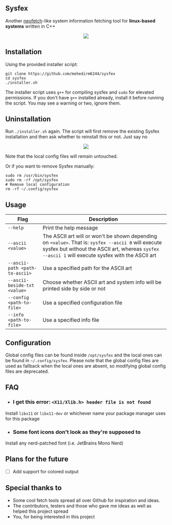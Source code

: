 ## Sysfex
Another [neofetch](https://github.com/dylanaraps/neofetch)-like system information fetching tool for <b>linux-based systems</b> written in C++
<p align="center"><img src="https://github.com/mebesus/sysfex/blob/main/res/sysf_1.png"></p>

## Installation
Using the provided installer script:
```
git clone https://github.com/mehedirm6244/sysfex
cd sysfex
./installer.sh
```
The installer script uses ``g++`` for compiling sysfex and ``sudo`` for elevated permissions. If you don't have ``g++`` installed already, install it before running the script. You may see a warning or two, ignore them.

## Uninstallation
Run ``./installer.sh`` again. The script will first remove the existing Sysfex installation and then ask whether to reinstall this or not. Just say no
<p align="center"><img src="https://user-images.githubusercontent.com/86041547/151667328-ad0c0e4a-b468-4076-b91b-04aae9c2c9bd.png"></p>
Note that the local config files will remain untouched.

Or if you want to remove Sysfex manually:
```
sudo rm /usr/bin/sysfex
sudo rm -rf /opt/sysfex
# Remove local configuration
rm -rf ~/.config/sysfex
```

## Usage
| Flag | Description |
| -----|-------------|
| ``--help`` | Print the help message
| ``--ascii <value>`` | The ASCII art will or won't be shown depending on `<value>`. That is: `sysfex --ascii 0` will execute sysfex but without the ASCII art, whereas `sysfex --ascii 1` will execute sysfex with the ASCII art |
| ``--ascii-path <path-to-ascii>`` | Use a specified path for the ASCII art  |
| ``--ascii-beside-txt <value>`` | Choose whether ASCII art and system info will be printed side by side or not |
| ``--config <path-to-file>`` | Use a specified configuration file |
| ``--info <path-to-file>`` | Use a specified info file |

## Configuration
Global config files can be found inside ``/opt/sysfex`` and the local ones can be found in ``~/.config/sysfex``. Please note that the global config files are used as fallback when the local ones are absent, so modifying global config files are deprecated.

## FAQ

* ### I get this error: ``<X11/Xlib.h> header file is not found``
Install ``libx11`` or ``libx11-dev`` or whichever name your package manager uses for this package

* ### Some font icons don't look as they're supposed to
Install any nerd-patched font (i.e. JetBrains Mono Nerd)

## Plans for the future
- [ ] Add support for colored output

## Special thanks to
* Some cool fetch tools spread all over Github for inspiration and ideas.
* The contributors, testers and those who gave me ideas as well as helped this project spread
* You, for being interested in this project
